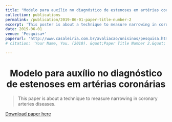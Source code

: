 ```yaml
---
title: "Modelo para auxílio no diagnóstico de estenoses em artérias coronárias"
collection: publications
permalink: /publication/2019-06-01-paper-title-number-2
excerpt: 'This poster is about a technique to measure narrowing in coronary arteries diseases.'
date: 2019-06-01
venue: 'Pesquisa+'
paperurl: 'http://www.casaleiria.com.br/avaliacao/unisinos/pesquisa.html#page=34'
# citation: 'Your Name, You. (2010). &quot;Paper Title Number 2.&quot; <i>Journal 1</i>. 1(2).'

---
```


<h1 align="center">
  <a>Modelo para auxílio no diagnóstico de estenoses em artérias coronárias</a>
  <br/> 
</h1>

> This paper is about a technique to measure narrowing in coronary arteries diseases. 

[Download paper here](http://www.casaleiria.com.br/avaliacao/unisinos/pesquisa.html#page=34)

<!-- Recommended citation: Your Name, You. (2010). "Paper Title Number 2." <i>Journal 1</i>. 1(2). -->